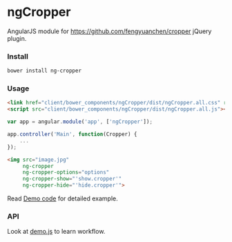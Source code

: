 # ngCropper

AngularJS module for https://github.com/fengyuanchen/cropper jQuery plugin.


### Install

```bash
bower install ng-cropper
```


### Usage

```html
<link href="client/bower_components/ngCropper/dist/ngCropper.all.css" rel="stylesheet">
<script src="client/bower_components/ngCropper/dist/ngCropper.all.js"></script>
```

```javascript
var app = angular.module('app', ['ngCropper']);

app.controller('Main', function(Cropper) {
    ...
});
```

```html
<img src="image.jpg"
     ng-cropper
     ng-cropper-options="options"
     ng-cropper-show="'show.cropper'"
     ng-cropper-hide="'hide.cropper'">
```

Read [Demo code](http://github.com/koorgoo/ngCropper/tree/master/demo) for detailed example.



### API

Look at [demo.js](http://github.com/koorgoo/ngCropper/tree/master/demo/demo.js) to learn workflow.
